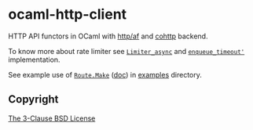 # ocaml-http-client

HTTP API functors in OCaml with [http/af](https://github.com/inhabitedtype/httpaf) and [cohttp](https://github.com/mirage/ocaml-cohttp) backend.

To know more about rate limiter see [`Limiter_async`](https://ocaml.org/p/async_kernel/v0.15.0/doc/Limiter_async/index.html) and [`enqueue_timeout'`](https://github.com/crackcomm/ocaml-http-client/blob/main/weighted_limiter_async/weighted_limiter_async.ml#L38) implementation.

See example use of [`Route.Make`](https://github.com/crackcomm/ocaml-http-client/blob/main/http_api/route.ml) ([doc](https://crackcomm.github.io/ocaml-http-client/http_client/Http_api/Route/Make/index.html)) in [examples](https://github.com/crackcomm/ocaml-http-client/blob/main/examples/public_api.ml) directory.

## Copyright

[The 3-Clause BSD License](https://opensource.org/licenses/BSD-3-Clause)

